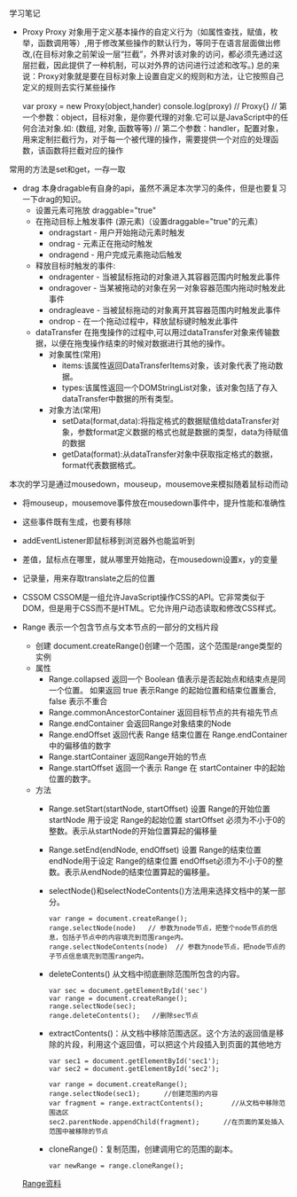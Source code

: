 学习笔记

* Proxy
Proxy 对象用于定义基本操作的自定义行为（如属性查找，赋值，枚举，函数调用等）,用于修改某些操作的默认行为，等同于在语言层面做出修改,(在目标对象之前架设一层“拦截”，外界对该对象的访问，都必须先通过这层拦截，因此提供了一种机制，可以对外界的访问进行过滤和改写。)
总的来说：Proxy对象就是要在目标对象上设置自定义的规则和方法，让它按照自己定义的规则去实行某些操作 

    var proxy = new Proxy(object,hander)
    console.log(proxy) // Proxy{}
    // 第一个参数：object，目标对象，是你要代理的对象.它可以是JavaScript中的任何合法对象.如: (数组, 对象, 函数等等)
    // 第二个参数：handler，配置对象，用来定制拦截行为，对于每一个被代理的操作，需要提供一个对应的处理函数，该函数将拦截对应的操作

常用的方法是set和get，一存一取

* drag
本身dragable有自身的api，虽然不满足本次学习的条件，但是也要复习一下drag的知识。
  * 设置元素可拖放 draggable="true"
  * 在拖动目标上触发事件 (源元素)（设置draggable="true"的元素）
    * ondragstart - 用户开始拖动元素时触发
    * ondrag - 元素正在拖动时触发
    * ondragend - 用户完成元素拖动后触发
  * 释放目标时触发的事件:
    * ondragenter - 当被鼠标拖动的对象进入其容器范围内时触发此事件
    * ondragover - 当某被拖动的对象在另一对象容器范围内拖动时触发此事件
    * ondragleave - 当被鼠标拖动的对象离开其容器范围内时触发此事件
    * ondrop - 在一个拖动过程中，释放鼠标键时触发此事件
  * dataTransfer 在拖曳操作的过程中,可以用过dataTransfer对象来传输数据，以便在拖曳操作结束的时候对数据进行其他的操作。
    * 对象属性(常用)
      * items:该属性返回DataTransferItems对象，该对象代表了拖动数据。
      * types:该属性返回一个DOMStringList对象，该对象包括了存入dataTransfer中数据的所有类型。
    * 对象方法(常用)
      * setData(format,data):将指定格式的数据赋值给dataTransfer对象，参数format定义数据的格式也就是数据的类型，data为待赋值的数据
      * getData(format):从dataTransfer对象中获取指定格式的数据，format代表数据格式。

本次的学习是通过mousedown，mouseup，mousemove来模拟随着鼠标动而动
  * 将mouseup，mousemove事件放在mousedown事件中，提升性能和准确性
  * 这些事件既有生成，也要有移除
  * addEventListener即鼠标移到浏览器外也能监听到
  * 差值，鼠标点在哪里，就从哪里开始拖动，在mousedown设置x，y的变量
  * 记录量，用来存取translate之后的位置


* CSSOM
CSSOM是一组允许JavaScript操作CSS的API。它非常类似于DOM，但是用于CSS而不是HTML。它允许用户动态读取和修改CSS样式。

* Range
  表示一个包含节点与文本节点的一部分的文档片段
  * 创建
    document.createRange()创建一个范围，这个范围是range类型的实例
  * 属性
    * Range.collapsed 返回一个 Boolean 值表示是否起始点和结束点是同一个位置。 如果返回 true 表示Range 的起始位置和结束位置重合, false 表示不重合
    * Range.commonAncestorContainer 返回目标节点的共有祖先节点
    * Range.endContainer 会返回Range对象结束的Node
    * Range.endOffset 返回代表 Range 结束位置在 Range.endContainer 中的偏移值的数字
    * Range.startContainer 返回Range开始的节点
    * Range.startOffset 返回一个表示 Range 在 startContainer 中的起始位置的数字。
  * 方法
    * Range.setStart(startNode, startOffset) 设置 Range的开始位置
      startNode 用于设定 Range的起始位置
      startOffset 必须为不小于0的整数。表示从startNode的开始位置算起的偏移量
    * Range.setEnd(endNode, endOffset) 设置 Range的结束位置
      endNode用于设定 Range的结束位置
      endOffset必须为不小于0的整数。表示从endNode的结束位置算起的偏移量。
    * selectNode()和selectNodeContents()方法用来选择文档中的某一部分。

          var range = document.createRange();
          range.selectNode(node)   // 参数为node节点，把整个node节点的信息，包括子节点中的内容填充到范围range内。
          range.selectNodeContents(node)  // 参数为node节点，把node节点的子节点信息填充到范围range内。
    * deleteContents() 从文档中彻底删除范围所包含的内容。

          var sec = document.getElementById('sec')
          var range = document.createRange();
          range.selectNode(sec);
          range.deleteContents();   //删除sec节点

    * extractContents()：从文档中移除范围选区。这个方法的返回值是移除的片段，利用这个返回值，可以把这个片段插入到页面的其他地方

          var sec1 = document.getElementById('sec1');
          var sec2 = document.getElementById('sec2');

          var range = document.createRange();
          range.selectNode(sec1);      //创建范围的内容
          var fragment = range.extractContents();       //从文档中移除范围选区
          sec2.parentNode.appendChild(fragment);      //在页面的某处插入范围中被移除的节点

    * cloneRange()：复制范围，创建调用它的范围的副本。

          var newRange = range.cloneRange();

  [Range资料](https://www.jianshu.com/p/ad2f818cc3b0)